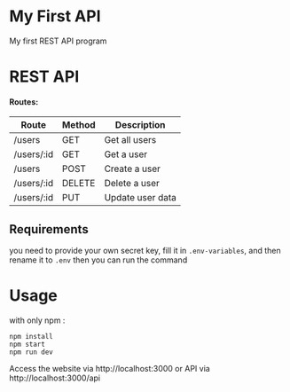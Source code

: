 # My First API
My first REST API program

# REST API
#### Routes:

 Route | Method | Description
 ------|--------|-------------
 /users | GET | Get all users
 /users/:id | GET | Get a user
 /users | POST | Create a user
 /users/:id | DELETE | Delete a user
 /users/:id | PUT | Update user data
 
 ## Requirements
 you need to provide your own secret key, fill it in `.env-variables`, and then rename it to `.env`
 then you can run the command
 
  # Usage
 with only npm :
 ````CLI
 npm install
 npm start
 npm run dev
 ````
 
 Access the website via http://localhost:3000 or API via http://localhost:3000/api
